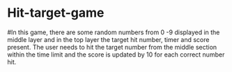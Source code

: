 # Hit-target-game
 
#In this game, there are some random numbers from 0 -9 displayed in the middle layer and in the top layer the target hit number, timer and score present. The user needs to hit the target number from the middle section within the time limit and the score is updated by 10 for each correct number hit.
